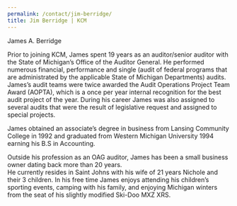 ```yaml
---
permalink: /contact/jim-berridge/
title: Jim Berridge | KCM
---
```


James A. Berridge

Prior to joining KCM, James spent 19 years as an auditor/senior auditor with the State of Michigan’s Office of the Auditor General. He performed numerous financial, performance and single (audit of federal programs that are administrated by the applicable State of Michigan Departments) audits.  James’s audit teams were twice awarded the Audit Operations Project Team Award (AOPTA), which is a once per year internal recognition for the best audit project of the year.  During his career James was also assigned to several audits that were the result of legislative request and assigned to special projects.  

James obtained an associate’s degree in business from Lansing Community College in 1992 and graduated from Western Michigan University 1994 earning his B.S in Accounting.  

Outside his profession as an OAG auditor, James has been a small business owner dating back more than 20 years.  
He currently resides in Saint Johns with his wife of 21 years Nichole and their 3 children.  In his free time James enjoys attending his children’s sporting events, camping with his family, and enjoying Michigan winters from the seat of his slightly modified Ski-Doo MXZ XRS. 
